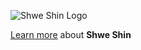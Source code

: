 ![Shwe Shin Logo](https://raw.githubusercontent.com/shwayshin/.github/main/shweshin.png)

[Learn more](./profile/README.md) about **Shwe Shin**
